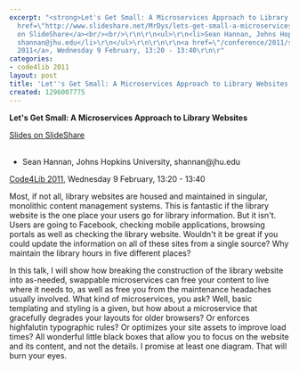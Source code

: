 ```yaml
---
excerpt: "<strong>Let's Get Small: A Microservices Approach to Library Websites</strong>\r\n\r\n<a
  href=\"http://www.slideshare.net/MrDys/lets-get-small-a-microservices-approach-to-library-websites\">Slides
  on SlideShare</a><br/><br/>\r\n\r\n<ul>\r\n<li>Sean Hannan, Johns Hopkins University,
  shannan@jhu.edu</li>\r\n</ul>\r\n\r\n\r\n<a href=\"/conference/2011/schedule\">Code4Lib
  2011</a>, Wednesday 9 February, 13:20 - 13:40\r\n\r"
categories:
- code4lib 2011
layout: post
title: 'Let''s Get Small: A Microservices Approach to Library Websites - Sean Hannan'
created: 1296007775
---
```

<strong>Let's Get Small: A Microservices Approach to Library Websites</strong>

<a href="http://www.slideshare.net/MrDys/lets-get-small-a-microservices-approach-to-library-websites">Slides on SlideShare</a><br/><br/>

<ul>
<li>Sean Hannan, Johns Hopkins University, shannan@jhu.edu</li>
</ul>


<a href="/conference/2011/schedule">Code4Lib 2011</a>, Wednesday 9 February, 13:20 - 13:40

Most, if not all, library websites are housed and maintained in singular, monolithic content management systems. This is fantastic if the library website is the one place your users go for library information. But it isn't. Users are going to Facebook, checking mobile applications, browsing portals as well as checking the library website. Wouldn't it be great if you could update the information on all of these sites from a single source? Why maintain the library hours in five different places?

In this talk, I will show how breaking the construction of the library website into as-needed, swappable microservices can free your content to live where it needs to, as well as free you from the maintenance headaches usually involved. What kind of microservices, you ask? Well, basic templating and styling is a given, but how about a microservice that gracefully degrades your layouts for older browsers? Or enforces highfalutin typographic rules? Or optimizes your site assets to improve load times? All wonderful little black boxes that allow you to focus on the website and its content, and not the details. I promise at least one diagram. That will burn your eyes.
